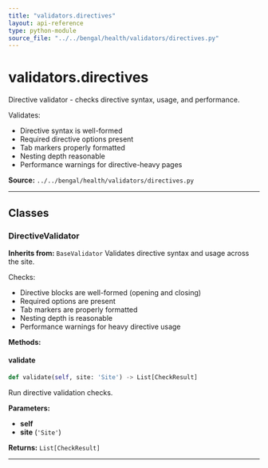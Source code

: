 ```yaml
---
title: "validators.directives"
layout: api-reference
type: python-module
source_file: "../../bengal/health/validators/directives.py"
---
```


# validators.directives

Directive validator - checks directive syntax, usage, and performance.

Validates:
- Directive syntax is well-formed
- Required directive options present
- Tab markers properly formatted
- Nesting depth reasonable
- Performance warnings for directive-heavy pages

**Source:** `../../bengal/health/validators/directives.py`

---

## Classes

### DirectiveValidator

**Inherits from:** `BaseValidator`
Validates directive syntax and usage across the site.

Checks:
- Directive blocks are well-formed (opening and closing)
- Required options are present
- Tab markers are properly formatted
- Nesting depth is reasonable
- Performance warnings for heavy directive usage




**Methods:**

#### validate

```python
def validate(self, site: 'Site') -> List[CheckResult]
```

Run directive validation checks.

**Parameters:**

- **self**
- **site** (`'Site'`)

**Returns:** `List[CheckResult]`






---


